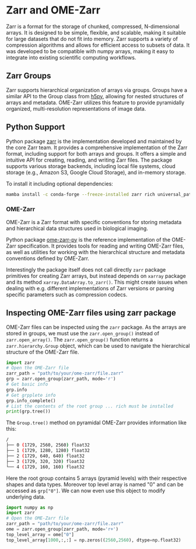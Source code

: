 # Zarr and OME-Zarr
Zarr is a format for the storage of chunked, compressed, N-dimensional arrays. It is designed to be simple, flexible, and scalable, making it suitable for large datasets that do not fit into memory. Zarr supports a variety of compression algorithms and allows for efficient access to subsets of data. It was developed to be compatible with numpy arrays, making it easy to integrate into existing scientific computing workflows.

## Zarr Groups
Zarr supports hierarchical organization of arrays via groups. Groups have a similar API to the Group class from [h5py](https://docs.h5py.org/en/stable/), allowing for nested structures of arrays and metadata. OME-Zarr utilizes this feature to provide pyramidally organized, multi-resolution representations of image data.

## Python Support
Python package [zarr](https://pypi.org/project/zarr/) is the implementation developed and maintained by the core Zarr team. It provides a comprehensive implementation of the Zarr format, including support for both arrays and groups. It offers a simple and intuitive API for creating, reading, and writing Zarr files. The package supports various storage backends, including local file systems, cloud storage (e.g., Amazon S3, Google Cloud Storage), and in-memory storage.

To install it including optional dependencies:

```bash
mamba install -c conda-forge --freeze-installed zarr rich universal_pathlib
```


### OME-Zarr

OME-Zarr is a Zarr format with specific conventions for storing metadata and hierarchical data structures used in biological imaging.

Python package [ome-zarr-py](https://pypi.org/project/ome-zarr/) is the reference implementation of the OME-Zarr specification. It provides tools for reading and writing OME-Zarr files, as well as utilities for working with the hierarchical structure and metadata conventions defined by OME-Zarr.

Interestingly the package itself does not call directly `zarr` package primitives for creating Zarr arrays, but instead depends on `xarray` package and its method `xarray.DataArray.to_zarr()`. This might create issues when dealing with e.g. different implementations of Zarr versions or parsing specific parameters such as compression codecs.


## Inspecting OME-Zarr files using zarr package
OME-Zarr files can be inspected using the `zarr` package. As the arrays are stored in groups, we must use the `zarr.open_group()` instead of `zarr.open_array()`. The `zarr.open_group()` function returns a `zarr.hierarchy.Group` object, which can be used to navigate the hierarchical structure of the OME-Zarr file.

```python
import zarr
# Open the OME-Zarr file
zarr_path = "path/to/your/ome-zarr/file.zarr"
grp = zarr.open_group(zarr_path, mode='r')
# Get basic info
grp.info
# Get grpplete info
grp.info_complete()
# List the contents of the root group ... rich must be installed
print(grp.tree())
```

The `Group.tree()` method on pyramidal OME-Zarr provides information like this:
```bash
/
├── 0 (1729, 2560, 2560) float32
├── 1 (1729, 1280, 1280) float32
├── 2 (1729, 640, 640) float32
├── 3 (1729, 320, 320) float32
└── 4 (1729, 160, 160) float32
```
Here the root group contains 5 arrays (pyramid levels) with their respective shapes and data types. Moreover top level array is named "0" and can be accessed as `grp["0"]`. We can now even use this object to modify underlying data.
```python
import numpy as np
import zarr
# Open the OME-Zarr file
zarr_path = "path/to/your/ome-zarr/file.zarr"
ome = zarr.open_group(zarr_path, mode='r+')
top_level_array = ome["0"]
top_level_array[1000,:,:] = np.zeros((2560,2560), dtype=np.float32)
```
